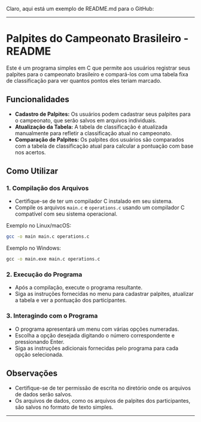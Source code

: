 Claro, aqui está um exemplo de README.md para o GitHub:

---

# Palpites do Campeonato Brasileiro - README

Este é um programa simples em C que permite aos usuários registrar seus palpites para o campeonato brasileiro e compará-los com uma tabela fixa de classificação para ver quantos pontos eles teriam marcado.

## Funcionalidades

- **Cadastro de Palpites:** Os usuários podem cadastrar seus palpites para o campeonato, que serão salvos em arquivos individuais.
- **Atualização da Tabela:** A tabela de classificação é atualizada manualmente para refletir a classificação atual no campeonato.
- **Comparação de Palpites:** Os palpites dos usuários são comparados com a tabela de classificação atual para calcular a pontuação com base nos acertos.

## Como Utilizar

### 1. Compilação dos Arquivos

- Certifique-se de ter um compilador C instalado em seu sistema.
- Compile os arquivos `main.c` e `operations.c` usando um compilador C compatível com seu sistema operacional.

Exemplo no Linux/macOS:
```bash
gcc -o main main.c operations.c
```

Exemplo no Windows:
```cmd
gcc -o main.exe main.c operations.c
```

### 2. Execução do Programa

- Após a compilação, execute o programa resultante.
- Siga as instruções fornecidas no menu para cadastrar palpites, atualizar a tabela e ver a pontuação dos participantes.

### 3. Interagindo com o Programa

- O programa apresentará um menu com várias opções numeradas.
- Escolha a opção desejada digitando o número correspondente e pressionando Enter.
- Siga as instruções adicionais fornecidas pelo programa para cada opção selecionada.

## Observações

- Certifique-se de ter permissão de escrita no diretório onde os arquivos de dados serão salvos.
- Os arquivos de dados, como os arquivos de palpites dos participantes, são salvos no formato de texto simples.

---
